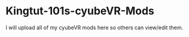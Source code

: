 # Kingtut-101s-cyubeVR-Mods
I will upload all of my cyubeVR mods here so others can view/edit them.
